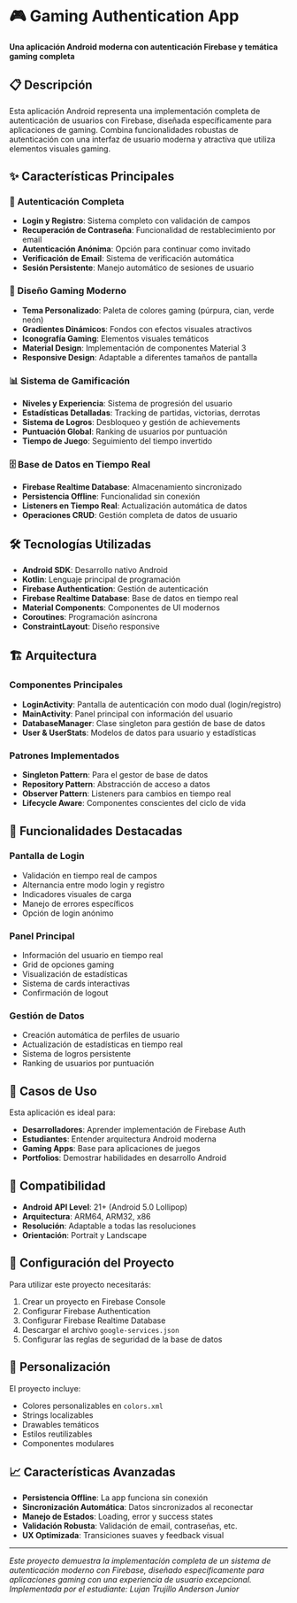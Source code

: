 # 🎮 Gaming Authentication App

**Una aplicación Android moderna con autenticación Firebase y temática gaming completa**

## 📋 Descripción

Esta aplicación Android representa una implementación completa de autenticación de usuarios con Firebase, diseñada específicamente para aplicaciones de gaming. Combina funcionalidades robustas de autenticación con una interfaz de usuario moderna y atractiva que utiliza elementos visuales gaming.

## ✨ Características Principales

### 🔐 Autenticación Completa
- **Login y Registro**: Sistema completo con validación de campos
- **Recuperación de Contraseña**: Funcionalidad de restablecimiento por email
- **Autenticación Anónima**: Opción para continuar como invitado
- **Verificación de Email**: Sistema de verificación automática
- **Sesión Persistente**: Manejo automático de sesiones de usuario

### 🎨 Diseño Gaming Moderno
- **Tema Personalizado**: Paleta de colores gaming (púrpura, cian, verde neón)
- **Gradientes Dinámicos**: Fondos con efectos visuales atractivos
- **Iconografía Gaming**: Elementos visuales temáticos
- **Material Design**: Implementación de componentes Material 3
- **Responsive Design**: Adaptable a diferentes tamaños de pantalla

### 📊 Sistema de Gamificación
- **Niveles y Experiencia**: Sistema de progresión del usuario
- **Estadísticas Detalladas**: Tracking de partidas, victorias, derrotas
- **Sistema de Logros**: Desbloqueo y gestión de achievements
- **Puntuación Global**: Ranking de usuarios por puntuación
- **Tiempo de Juego**: Seguimiento del tiempo invertido

### 🗄️ Base de Datos en Tiempo Real
- **Firebase Realtime Database**: Almacenamiento sincronizado
- **Persistencia Offline**: Funcionalidad sin conexión
- **Listeners en Tiempo Real**: Actualización automática de datos
- **Operaciones CRUD**: Gestión completa de datos de usuario

## 🛠️ Tecnologías Utilizadas

- **Android SDK**: Desarrollo nativo Android
- **Kotlin**: Lenguaje principal de programación
- **Firebase Authentication**: Gestión de autenticación
- **Firebase Realtime Database**: Base de datos en tiempo real
- **Material Components**: Componentes de UI modernos
- **Coroutines**: Programación asíncrona
- **ConstraintLayout**: Diseño responsive

## 🏗️ Arquitectura

### Componentes Principales
- **LoginActivity**: Pantalla de autenticación con modo dual (login/registro)
- **MainActivity**: Panel principal con información del usuario
- **DatabaseManager**: Clase singleton para gestión de base de datos
- **User & UserStats**: Modelos de datos para usuario y estadísticas

### Patrones Implementados
- **Singleton Pattern**: Para el gestor de base de datos
- **Repository Pattern**: Abstracción de acceso a datos
- **Observer Pattern**: Listeners para cambios en tiempo real
- **Lifecycle Aware**: Componentes conscientes del ciclo de vida

## 🚀 Funcionalidades Destacadas

### Pantalla de Login
- Validación en tiempo real de campos
- Alternancia entre modo login y registro
- Indicadores visuales de carga
- Manejo de errores específicos
- Opción de login anónimo

### Panel Principal
- Información del usuario en tiempo real
- Grid de opciones gaming
- Visualización de estadísticas
- Sistema de cards interactivas
- Confirmación de logout

### Gestión de Datos
- Creación automática de perfiles de usuario
- Actualización de estadísticas en tiempo real
- Sistema de logros persistente
- Ranking de usuarios por puntuación

## 🎯 Casos de Uso

Esta aplicación es ideal para:
- **Desarrolladores**: Aprender implementación de Firebase Auth
- **Estudiantes**: Entender arquitectura Android moderna
- **Gaming Apps**: Base para aplicaciones de juegos
- **Portfolios**: Demostrar habilidades en desarrollo Android

## 📱 Compatibilidad

- **Android API Level**: 21+ (Android 5.0 Lollipop)
- **Arquitectura**: ARM64, ARM32, x86
- **Resolución**: Adaptable a todas las resoluciones
- **Orientación**: Portrait y Landscape

## 🔧 Configuración del Proyecto

Para utilizar este proyecto necesitarás:
1. Crear un proyecto en Firebase Console
2. Configurar Firebase Authentication
3. Configurar Firebase Realtime Database
4. Descargar el archivo `google-services.json`
5. Configurar las reglas de seguridad de la base de datos

## 🎨 Personalización

El proyecto incluye:
- Colores personalizables en `colors.xml`
- Strings localizables
- Drawables temáticos
- Estilos reutilizables
- Componentes modulares

## 📈 Características Avanzadas

- **Persistencia Offline**: La app funciona sin conexión
- **Sincronización Automática**: Datos sincronizados al reconectar
- **Manejo de Estados**: Loading, error y success states
- **Validación Robusta**: Validación de email, contraseñas, etc.
- **UX Optimizada**: Transiciones suaves y feedback visual

---

*Este proyecto demuestra la implementación completa de un sistema de autenticación moderno con Firebase, diseñado específicamente para aplicaciones gaming con una experiencia de usuario excepcional. Implementada por el estudiante: Lujan Trujillo Anderson Junior*
